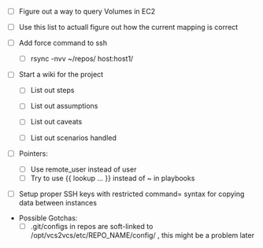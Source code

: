 - [ ] Figure out a way to query Volumes in EC2
- [ ] Use this list to actuall figure out how the current mapping is correct
- [ ] Add force command to ssh
    - [ ] rsync -nvv ~/repos/ host:host1/

- [ ] Start a wiki for the project
    - [ ] List out steps
    - [ ] List out assumptions
    - [ ] List out caveats
    - [ ] List out scenarios handled


- [ ] Pointers:
    - [ ] Use remote_user instead of user
    - [ ] Try to use {{ lookup ... }} instead of ~ in playbooks

- [ ] Setup proper SSH keys with restricted command= syntax for copying data between instances


- Possible Gotchas:
    - [ ] .git/configs in repos are soft-linked to /opt/vcs2vcs/etc/REPO_NAME/config/ , this might be a problem later
